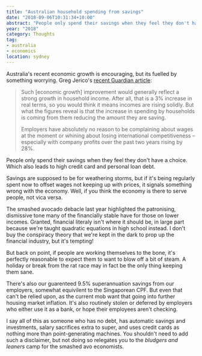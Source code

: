 ```yaml
---
title: "Australian household spending from savings"
date: "2018-09-06T10:31:34+10:00"
abstract: "People only spend their savings when they feel they don't have a choice."
year: "2018"
category: Thoughts
tag:
- australia
- economics
location: sydney
---
```

Australia's recent economic growth is encouraging, but its fuelled by something worrying. Greg Jerico's [recent Guardian article]\:

> Such [economic growth] improvement would generally reflect a strong growth in household income. After all, that is a 3% increase in real terms, so you would think it means incomes are rising solidly. But what the figures reveal is that the increase in spending by households is coming from them reducing the amount they are saving.
> 
> Employers have absolutely no reason to be complaining about wages at the moment or whining about losing international competitiveness – especially with company profits over the past two years rising by 28%.

People only spend their savings when they feel they don't have a choice. Which also leads to high credit card and personal loan debt.

Savings are supposed to be for weathering storms, but if it's being regularly spent now to offset wages not keeping up with prices, it signals something wrong with the economy. Well, if you think the economy is there to serve people, not vica versa.

The smashed avocado debacle last year highlighted the patronising, dismissive tone many of the financially stable have for those on lower incomes. Granted, financial literaly isn't where it should be, in large part because we're taught quadratic equations in high school instead. I don't buy the conspiracy theory that we're kept in the dark to prop up the financial industry, but it's tempting!

But back on point, if people are working themselves to the bone, it's perfectly reasonable to expect them to want to blow off a bit of steam. A holiday or break from the rat race may in fact be the only thing keeping them sane.

There's also our guarenteed 9.5% superannuation savings from our employers, somewhat equivilent to the Singaporean CPF. But even that can't be relied upon, as the current mob want that going into further housing market inflation. It's also routinely stolen or deferred by employers who either use it as a bank, or hope their employees aren't checking.

I say all of this as someone who has no debt, has automatic savings and investments, salary sacrifices extra to super, and uses credit cards as nothing more than point-generating machines. You shouldn't need to add such a disclaimer, but not doing so relegates you to the *bludgers and leaners* camp for the smashed avo economists.

[recent Guardian article]: https://www.theguardian.com/business/grogonomics/2018/sep/06/we-cant-sustain-a-growing-economy-if-wages-dont-keep-up
